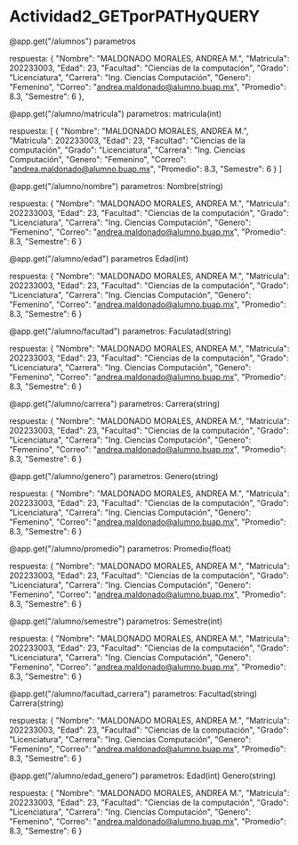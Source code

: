 # Actividad2_GETporPATHyQUERY

@app.get("/alumnos")
parametros

respuesta:
  {
    "Nombre": "MALDONADO MORALES, ANDREA M.",
    "Matricula": 202233003,
    "Edad": 23,
    "Facultad": "Ciencias de la computación",
    "Grado": "Licenciatura",
    "Carrera": "Ing. Ciencias Computación",
    "Genero": "Femenino",
    "Correo": "andrea.maldonado@alumno.buap.mx",
    "Promedio": 8.3,
    "Semestre": 6
  },


@app.get("/alumno/matricula")
parametros:
matricula(int)

respuesta: 
[
  {
    "Nombre": "MALDONADO MORALES, ANDREA M.",
    "Matricula": 202233003,
    "Edad": 23,
    "Facultad": "Ciencias de la computación",
    "Grado": "Licenciatura",
    "Carrera": "Ing. Ciencias Computación",
    "Genero": "Femenino",
    "Correo": "andrea.maldonado@alumno.buap.mx",
    "Promedio": 8.3,
    "Semestre": 6
  }
]

@app.get("/alumno/nombre")
parametros:
Nombre(string)

respuesta:
  {
    "Nombre": "MALDONADO MORALES, ANDREA M.",
    "Matricula": 202233003,
    "Edad": 23,
    "Facultad": "Ciencias de la computación",
    "Grado": "Licenciatura",
    "Carrera": "Ing. Ciencias Computación",
    "Genero": "Femenino",
    "Correo": "andrea.maldonado@alumno.buap.mx",
    "Promedio": 8.3,
    "Semestre": 6
  }

@app.get("/alumno/edad")
parametros
Edad(int)

respuesta:
  {
    "Nombre": "MALDONADO MORALES, ANDREA M.",
    "Matricula": 202233003,
    "Edad": 23,
    "Facultad": "Ciencias de la computación",
    "Grado": "Licenciatura",
    "Carrera": "Ing. Ciencias Computación",
    "Genero": "Femenino",
    "Correo": "andrea.maldonado@alumno.buap.mx",
    "Promedio": 8.3,
    "Semestre": 6
  }

  @app.get("/alumno/facultad")
  parametros:
  Faculatad(string)

  respuesta:
  {
    "Nombre": "MALDONADO MORALES, ANDREA M.",
    "Matricula": 202233003,
    "Edad": 23,
    "Facultad": "Ciencias de la computación",
    "Grado": "Licenciatura",
    "Carrera": "Ing. Ciencias Computación",
    "Genero": "Femenino",
    "Correo": "andrea.maldonado@alumno.buap.mx",
    "Promedio": 8.3,
    "Semestre": 6
  }

@app.get("/alumno/carrera")
parametros:
Carrera(string)

respuesta:
 {
    "Nombre": "MALDONADO MORALES, ANDREA M.",
    "Matricula": 202233003,
    "Edad": 23,
    "Facultad": "Ciencias de la computación",
    "Grado": "Licenciatura",
    "Carrera": "Ing. Ciencias Computación",
    "Genero": "Femenino",
    "Correo": "andrea.maldonado@alumno.buap.mx",
    "Promedio": 8.3,
    "Semestre": 6
  }

  @app.get("/alumno/genero")
  parametros: 
  Genero(string)

  respuesta:
   {
    "Nombre": "MALDONADO MORALES, ANDREA M.",
    "Matricula": 202233003,
    "Edad": 23,
    "Facultad": "Ciencias de la computación",
    "Grado": "Licenciatura",
    "Carrera": "Ing. Ciencias Computación",
    "Genero": "Femenino",
    "Correo": "andrea.maldonado@alumno.buap.mx",
    "Promedio": 8.3,
    "Semestre": 6
  }

  @app.get("/alumno/promedio")
  parametros:
  Promedio(float)

  respuesta:
    {
    "Nombre": "MALDONADO MORALES, ANDREA M.",
    "Matricula": 202233003,
    "Edad": 23,
    "Facultad": "Ciencias de la computación",
    "Grado": "Licenciatura",
    "Carrera": "Ing. Ciencias Computación",
    "Genero": "Femenino",
    "Correo": "andrea.maldonado@alumno.buap.mx",
    "Promedio": 8.3,
    "Semestre": 6
  }

  @app.get("/alumno/semestre")
  parametros:
  Semestre(int)

  respuesta:
     {
    "Nombre": "MALDONADO MORALES, ANDREA M.",
    "Matricula": 202233003,
    "Edad": 23,
    "Facultad": "Ciencias de la computación",
    "Grado": "Licenciatura",
    "Carrera": "Ing. Ciencias Computación",
    "Genero": "Femenino",
    "Correo": "andrea.maldonado@alumno.buap.mx",
    "Promedio": 8.3,
    "Semestre": 6
  }

  @app.get("/alumno/facultad_carrera")
  parametros:
  Facultad(string)
  Carrera(string)

  respuesta:
      {
    "Nombre": "MALDONADO MORALES, ANDREA M.",
    "Matricula": 202233003,
    "Edad": 23,
    "Facultad": "Ciencias de la computación",
    "Grado": "Licenciatura",
    "Carrera": "Ing. Ciencias Computación",
    "Genero": "Femenino",
    "Correo": "andrea.maldonado@alumno.buap.mx",
    "Promedio": 8.3,
    "Semestre": 6
    }

  @app.get("/alumno/edad_genero")
  parametros: 
  Edad(int)
  Genero(string)

  respuesta:
    {
    "Nombre": "MALDONADO MORALES, ANDREA M.",
    "Matricula": 202233003,
    "Edad": 23,
    "Facultad": "Ciencias de la computación",
    "Grado": "Licenciatura",
    "Carrera": "Ing. Ciencias Computación",
    "Genero": "Femenino",
    "Correo": "andrea.maldonado@alumno.buap.mx",
    "Promedio": 8.3,
    "Semestre": 6
    }
